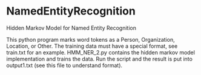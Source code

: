 # NamedEntityRecognition
Hidden Markov Model for Named Entity Recognition

This python program marks word tokens as a Person, Organization, Location, or Other.
The training data must have a special format, see train.txt for an example.
HMM_NER_2.py contains the hidden markov model implementation and trains the data.
Run the script and the result is put into output1.txt (see this file to understand format).

